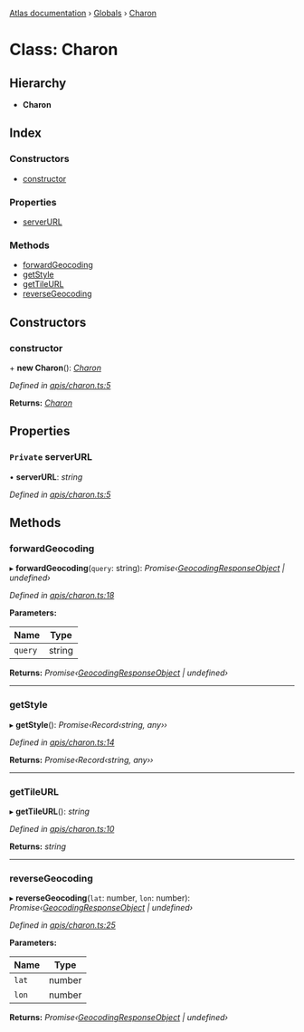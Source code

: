 [Atlas documentation](../README.md) › [Globals](../globals.md) › [Charon](charon.md)

# Class: Charon

## Hierarchy

* **Charon**

## Index

### Constructors

* [constructor](charon.md#constructor)

### Properties

* [serverURL](charon.md#private-serverurl)

### Methods

* [forwardGeocoding](charon.md#forwardgeocoding)
* [getStyle](charon.md#getstyle)
* [getTileURL](charon.md#gettileurl)
* [reverseGeocoding](charon.md#reversegeocoding)

## Constructors

###  constructor

\+ **new Charon**(): *[Charon](charon.md)*

*Defined in [apis/charon.ts:5](https://github.com/chronark/atlas/blob/d12ab44/src/apis/charon.ts#L5)*

**Returns:** *[Charon](charon.md)*

## Properties

### `Private` serverURL

• **serverURL**: *string*

*Defined in [apis/charon.ts:5](https://github.com/chronark/atlas/blob/d12ab44/src/apis/charon.ts#L5)*

## Methods

###  forwardGeocoding

▸ **forwardGeocoding**(`query`: string): *Promise‹[GeocodingResponseObject](../interfaces/geocodingresponseobject.md) | undefined›*

*Defined in [apis/charon.ts:18](https://github.com/chronark/atlas/blob/d12ab44/src/apis/charon.ts#L18)*

**Parameters:**

Name | Type |
------ | ------ |
`query` | string |

**Returns:** *Promise‹[GeocodingResponseObject](../interfaces/geocodingresponseobject.md) | undefined›*

___

###  getStyle

▸ **getStyle**(): *Promise‹Record‹string, any››*

*Defined in [apis/charon.ts:14](https://github.com/chronark/atlas/blob/d12ab44/src/apis/charon.ts#L14)*

**Returns:** *Promise‹Record‹string, any››*

___

###  getTileURL

▸ **getTileURL**(): *string*

*Defined in [apis/charon.ts:10](https://github.com/chronark/atlas/blob/d12ab44/src/apis/charon.ts#L10)*

**Returns:** *string*

___

###  reverseGeocoding

▸ **reverseGeocoding**(`lat`: number, `lon`: number): *Promise‹[GeocodingResponseObject](../interfaces/geocodingresponseobject.md) | undefined›*

*Defined in [apis/charon.ts:25](https://github.com/chronark/atlas/blob/d12ab44/src/apis/charon.ts#L25)*

**Parameters:**

Name | Type |
------ | ------ |
`lat` | number |
`lon` | number |

**Returns:** *Promise‹[GeocodingResponseObject](../interfaces/geocodingresponseobject.md) | undefined›*
